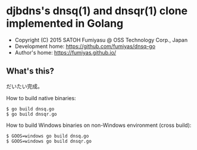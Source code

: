 djbdns's dnsq(1) and dnsqr(1) clone implemented in Golang
======================================================================

  * Copyright (C) 2015 SATOH Fumiyasu @ OSS Technology Corp., Japan
  * Development home: <https://github.com/fumiyas/dnsq-go>
  * Author's home: <https://fumiyas.github.io/>

What's this?
----------------------------------------------------------------------

だいたい完成。

How to build native binaries:

```console
$ go build dnsq.go
$ go build dnsqr.go
```

How to build Windows binaries on non-Windows environment (cross build):

```console
$ GOOS=windows go build dnsq.go
$ GOOS=windows go build dnsqr.go
```


